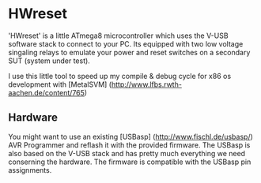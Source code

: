# HWreset

'HWreset' is a little ATmega8 microcontroller which uses the V-USB software stack to connect to your PC.
Its equipped with two low voltage singaling relays to emulate your power and reset switches on a secondary SUT (system under test).

I use this little tool to speed up my compile & debug cycle for x86 os development with [MetalSVM] (http://www.lfbs.rwth-aachen.de/content/765)

## Hardware

You might want to use an existing [USBasp] (http://www.fischl.de/usbasp/) AVR Programmer and reflash it with the provided firmware. The USBasp is also based on the V-USB stack and has pretty much everything we need conserning the hardware.
The firmware is compatible with the USBasp pin assignments.



